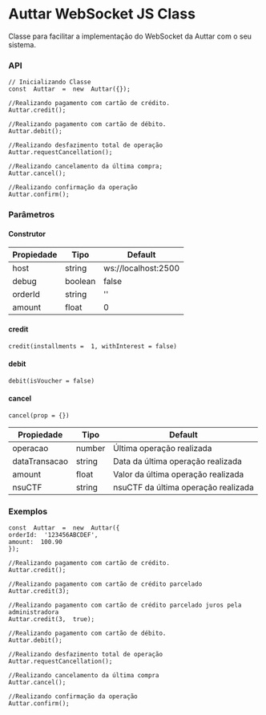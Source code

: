 
# Auttar WebSocket JS Class
Classe para facilitar a implementação do WebSocket da Auttar com o seu sistema.

### API
```JS
// Inicializando Classe
const  Auttar  =  new  Auttar({});

//Realizando pagamento com cartão de crédito.
Auttar.credit();

//Realizando pagamento com cartão de débito.
Auttar.debit();

//Realizando desfazimento total de operação
Auttar.requestCancellation();

//Realizando cancelamento da última compra;
Auttar.cancel();

//Realizando confirmação da operação
Auttar.confirm();
```

### Parâmetros
#### Construtor
|Propiedade|Tipo|Default|
|--|--|--|
| host | string | ws://localhost:2500
| debug | boolean | false
| orderId | string | ''
| amount | float | 0

#### credit
```JS
credit(installments =  1, withInterest = false)
```

#### debit
```JS
debit(isVoucher = false)
```
#### cancel
```JS
cancel(prop = {})
```
|Propiedade|Tipo|Default|
|--|--|--|
| operacao | number | Última operação realizada
| dataTransacao | string | Data da última operação realizada
| amount | float | Valor da última operação realizada
| nsuCTF | string | nsuCTF da última operação realizada

### Exemplos
```JS
const  Auttar  =  new  Auttar({
orderId:  '123456ABCDEF',
amount:  100.90
});

//Realizando pagamento com cartão de crédito.
Auttar.credit();

//Realizando pagamento com cartão de crédito parcelado
Auttar.credit(3);

//Realizando pagamento com cartão de crédito parcelado juros pela administradora
Auttar.credit(3,  true);

//Realizando pagamento com cartão de débito.
Auttar.debit();

//Realizando desfazimento total de operação
Auttar.requestCancellation();

//Realizando cancelamento da última compra
Auttar.cancel();

//Realizando confirmação da operação
Auttar.confirm();

```
